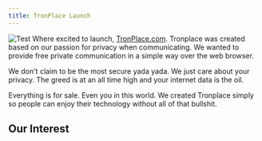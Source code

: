 ```yaml
---
title: TronPlace Launch
---
```

![Test](https://conference.tronplace.com/images/video-conference.jpg "Tronplace-Launch")
Where excited to launch, [TronPlace.com](https://tronplace.com). Tronplace was created based on our passion for privacy when communicating. 
We wanted to provide free private communication in a simple way over the web browser.

We don't claim to be the most secure yada yada. We just care about your privacy. The greed is at an all time high and your internet data is the oil. 

Everything is for sale. Even you in this world. We created Tronplace simply so people can enjoy their technology without all of that bullshit.

## Our Interest
